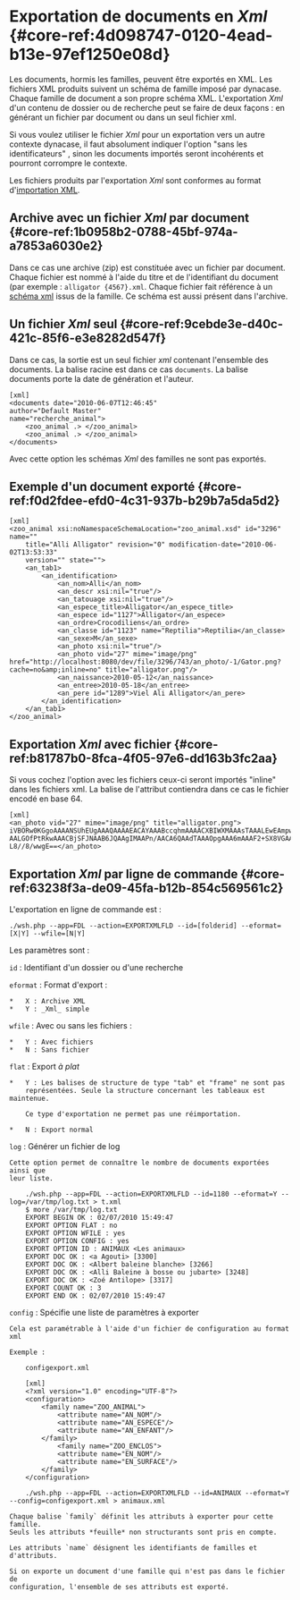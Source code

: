 # Exportation de documents en _Xml_ {#core-ref:4d098747-0120-4ead-b13e-97ef1250e08d}

Les documents, hormis les familles, peuvent être exportés en XML. Les fichiers
XML produits suivent un schéma de famille imposé par dynacase. Chaque famille de
document a son propre schéma XML. L'exportation _Xml_ d'un contenu de dossier ou
de recherche peut se faire de deux façons : en générant un fichier par document
ou dans un seul fichier xml.

Si vous voulez utiliser le fichier _Xml_ pour un exportation vers un autre
contexte dynacase, il faut absolument indiquer l'option "sans les identificateurs"
, sinon les documents importés seront incohérents et pourront corrompre le contexte.

Les fichiers produits par l'exportation _Xml_ sont conformes au format
d'[importation XML][importXML].

## Archive avec un fichier _Xml_ par document {#core-ref:1b0958b2-0788-45bf-974a-a7853a6030e2}

Dans ce cas une archive (zip) est constituée avec un fichier par document.
Chaque fichier est nommé à l'aide du titre et de l'identifiant du document (par
exemple : `alligator {4567}.xml`. Chaque fichier fait
référence à un [schéma xml][xmlschema] issus de la famille. Ce schéma est aussi
présent dans l'archive.

## Un fichier _Xml_ seul {#core-ref:9cebde3e-d40c-421c-85f6-e3e8282d547f}

Dans ce cas, la sortie est un seul fichier _xml_ contenant l'ensemble des
documents. La balise racine est dans ce cas `documents`. La balise documents
porte la date de génération et l'auteur.

    [xml]
    <documents date="2010-06-07T12:46:45"
    author="Default Master"
    name="recherche_animal">
        <zoo_animal .> </zoo_animal>
        <zoo_animal .> </zoo_animal>
    </documents>

Avec cette option les schémas _Xml_ des familles ne sont pas exportés.

## Exemple d'un document exporté {#core-ref:f0d2fdee-efd0-4c31-937b-b29b7a5da5d2}

    [xml]
    <zoo_animal xsi:noNamespaceSchemaLocation="zoo_animal.xsd" id="3296" name=""
        title="Alli Alligator" revision="0" modification-date="2010-06-02T13:53:33"
        version="" state="">
        <an_tab1>
            <an_identification>
                <an_nom>Alli</an_nom>
                <an_descr xsi:nil="true"/>
                <an_tatouage xsi:nil="true"/>
                <an_espece_title>Alligator</an_espece_title>
                <an_espece id="1127">Alligator</an_espece>
                <an_ordre>Crocodiliens</an_ordre>
                <an_classe id="1123" name="Reptilia">Reptilia</an_classe>
                <an_sexe>M</an_sexe>
                <an_photo xsi:nil="true"/>
                <an_photo vid="27" mime="image/png" href="http://localhost:8080/dev/file/3296/743/an_photo/-1/Gator.png?cache=no&amp;inline=no" title="alligator.png"/>
                <an_naissance>2010-05-12</an_naissance>
                <an_entree>2010-05-18</an_entree>
                <an_pere id="1289">Viel Ali Alligator</an_pere>
            </an_identification>
        </an_tab1>
    </zoo_animal>

## Exportation _Xml_ avec fichier {#core-ref:b81787b0-8fca-4f05-97e6-dd163b3fc2aa}

Si vous cochez l'option avec les fichiers ceux-ci seront importés "inline" dans
les fichiers xml. La balise de l'attribut contiendra dans ce cas le fichier
encodé en base 64.

    [xml]
    <an_photo vid="27" mime="image/png" title="alligator.png">
    iVBORw0KGgoAAAANSUhEUgAAAQAAAAEACAYAAABccqhmAAAACXBIWXMAAAsTAAALEwEAmpwYAAAABGdBTUE
    AALGOfPtRkwAAACBjSFJNAAB6JQAAgIMAAPn/AACA6QAAdTAAAOpgAAA6mAAAF2+SX8VGAAEoA0lEQVR42m
    L8//8/wwgE==</an_photo>

## Exportation _Xml_ par ligne de commande {#core-ref:63238f3a-de09-45fa-b12b-854c569561c2}

L'exportation en ligne de commande est :

    ./wsh.php --app=FDL --action=EXPORTXMLFLD --id=[folderid] --eformat=[X|Y] --wfile=[N|Y]

Les paramètres sont :

`id`
:   Identifiant d'un dossier ou d'une recherche

`eformat`
:   Format d'export :
    
    *   X : Archive XML
    *   Y : _Xml_ simple

`wfile`
:   Avec ou sans les fichiers :
    
    *   Y : Avec fichiers
    *   N : Sans fichier

`flat`
:   Export *à plat*
    
    *   Y : Les balises de structure de type "tab" et "frame" ne sont pas
        représentées. Seule la structure concernant les tableaux est maintenue.
        
        Ce type d'exportation ne permet pas une réimportation.
        
    *   N : Export normal

`log`
:   Générer un fichier de log
    
    Cette option permet de connaître le nombre de documents exportées ainsi que
    leur liste.
    
        ./wsh.php --app=FDL --action=EXPORTXMLFLD --id=1180 --eformat=Y --log=/var/tmp/log.txt > t.xml
        $ more /var/tmp/log.txt
        EXPORT BEGIN OK : 02/07/2010 15:49:47
        EXPORT OPTION FLAT : no
        EXPORT OPTION WFILE : yes
        EXPORT OPTION CONFIG : yes
        EXPORT OPTION ID : ANIMAUX <Les animaux>
        EXPORT DOC OK : <a Agouti> [3300]
        EXPORT DOC OK : <Albert baleine blanche> [3266]
        EXPORT DOC OK : <Alli Baleine à bosse ou jubarte> [3248]
        EXPORT DOC OK : <Zoé Antilope> [3317]
        EXPORT COUNT OK : 3
        EXPORT END OK : 02/07/2010 15:49:47

`config`
:   Spécifie une liste de paramètres à exporter
    
    Cela est paramétrable à l'aide d'un fichier de configuration au format xml
    
    Exemple :
    
        configexport.xml
    
        [xml]
        <?xml version="1.0" encoding="UTF-8"?>
        <configuration>
            <family name="ZOO_ANIMAL">
                <attribute name="AN_NOM"/>
                <attribute name="AN_ESPECE"/>
                <attribute name="AN_ENFANT"/>
            </family>
                <family name="ZOO_ENCLOS">
                <attribute name="EN_NOM"/>
                <attribute name="EN_SURFACE"/>
            </family>
        </configuration>
    
        ./wsh.php --app=FDL --action=EXPORTXMLFLD --id=ANIMAUX --eformat=Y --config=configexport.xml > animaux.xml
    
    Chaque balise `family` définit les attributs à exporter pour cette famille.
    Seuls les attributs *feuille* non structurants sont pris en compte.
    
    Les attributs `name` désignent les identifiants de familles et d'attributs.
    
    Si on exporte un document d'une famille qui n'est pas dans le fichier de
    configuration, l'ensemble de ses attributs est exporté.


<!-- links -->
[xmlschema]: http://fr.wikipedia.org/wiki/XML_Schema
[importXML]: #core-ref:81ad5a48-4c0f-468b-90ed-fe462fba7b96